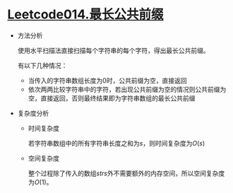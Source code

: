 # [Leetcode014.最长公共前缀](<https://leetcode-cn.com/problems/longest-common-prefix/>)

- 方法分析

  使用水平扫描法直接扫描每个字符串的每个字符，得出最长公共前缀。

  有以下几种情况：

  - 当传入的字符串数组长度为0时，公共前缀为空，直接返回
  - 依次两两比较字符串中的字符，若出现公共前缀为空的情况则公共前缀为空，直接返回，否则最终结果即为字符串数组的最长公共前缀

- 复杂度分析

  - 时间复杂度

    若字符串数组中的所有字符串长度之和为$s$，则时间复杂度为$O(s)$

  - 空间复杂度

    整个过程除了传入的数组$strs$外不需要额外的内存空间，所以空间复杂度为$O(1)​$。
